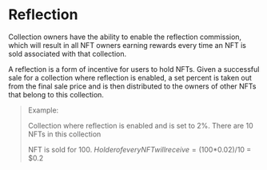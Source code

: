 # Reflection

Collection owners have the ability to enable the reflection commission, which will result in all NFT owners earning rewards every time an NFT is sold associated with that collection.

A reflection is a form of incentive for users to hold NFTs. Given a successful sale for a collection where reflection is enabled, a set percent is taken out from the final sale price and is then distributed to the owners of other NFTs that belong to this collection.

> Example:
>
> Collection where reflection is enabled and is set to 2%. There are 10 NFTs in this collection
>
> NFT is sold for $100.\
> Holder of every NFT will receive = ($100\*0.02)/10 = $0.2
